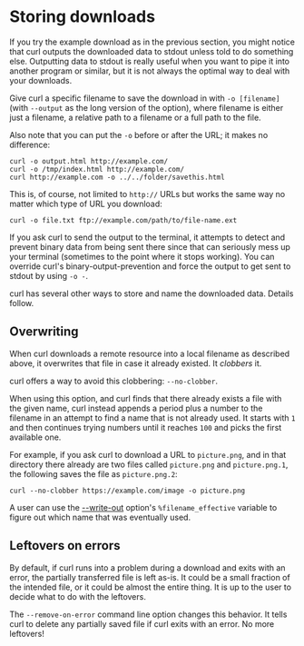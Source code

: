 # Storing downloads

If you try the example download as in the previous section, you might notice
that curl outputs the downloaded data to stdout unless told to do something
else. Outputting data to stdout is really useful when you want to pipe it into
another program or similar, but it is not always the optimal way to deal with
your downloads.

Give curl a specific filename to save the download in with `-o [filename]`
(with `--output` as the long version of the option), where filename is either
just a filename, a relative path to a filename or a full path to the file.

Also note that you can put the `-o` before or after the URL; it makes no
difference:

    curl -o output.html http://example.com/
    curl -o /tmp/index.html http://example.com/
    curl http://example.com -o ../../folder/savethis.html

This is, of course, not limited to `http://` URLs but works the same way no
matter which type of URL you download:

    curl -o file.txt ftp://example.com/path/to/file-name.ext

If you ask curl to send the output to the terminal, it attempts to detect and
prevent binary data from being sent there since that can seriously mess up
your terminal (sometimes to the point where it stops working). You can
override curl's binary-output-prevention and force the output to get sent to
stdout by using `-o -`.

curl has several other ways to store and name the downloaded data. Details
follow.

## Overwriting

When curl downloads a remote resource into a local filename as described
above, it overwrites that file in case it already existed. It *clobbers* it.

curl offers a way to avoid this clobbering: `--no-clobber`.

When using this option, and curl finds that there already exists a file with
the given name, curl instead appends a period plus a number to the filename in
an attempt to find a name that is not already used. It starts with `1` and
then continues trying numbers until it reaches `100` and picks the first
available one.

For example, if you ask curl to download a URL to `picture.png`, and in that
directory there already are two files called `picture.png` and
`picture.png.1`, the following saves the file as `picture.png.2`:

    curl --no-clobber https://example.com/image -o picture.png

A user can use the [--write-out](../verbose/writeout.md) option's
`%filename_effective` variable to figure out which name that was eventually
used.

## Leftovers on errors

By default, if curl runs into a problem during a download and exits with an
error, the partially transferred file is left as-is. It could be a small
fraction of the intended file, or it could be almost the entire thing. It is
up to the user to decide what to do with the leftovers.

The `--remove-on-error` command line option changes this behavior. It tells
curl to delete any partially saved file if curl exits with an error. No more
leftovers!
